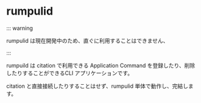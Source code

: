 # rumpulid

::: warning

rumpulid は現在開発中のため、直ぐに利用することはできません、

:::

rumpuild は citation で利用できる Application Command を登録したり、削除したりすることができるCLI アプリケーションです。

citation と直接接続したりすることはせず、rumpulid 単体で動作し、完結します。
